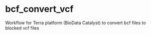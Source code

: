# bcf_convert_vcf
Workflow for Terra platform (BioData Catalyst) to convert bcf files to blocked vcf files
